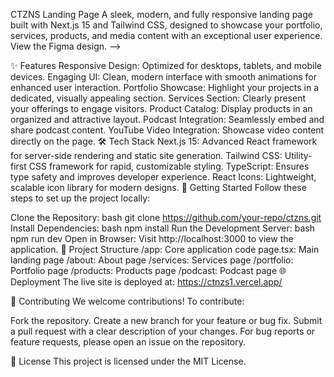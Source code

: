 
CTZNS Landing Page
A sleek, modern, and fully responsive landing page built with Next.js 15 and Tailwind CSS, designed to showcase your portfolio, services, products, and media content with an exceptional user experience. View the Figma design.  --> 

✨ Features
Responsive Design: Optimized for desktops, tablets, and mobile devices.
Engaging UI: Clean, modern interface with smooth animations for enhanced user interaction.
Portfolio Showcase: Highlight your projects in a dedicated, visually appealing section.
Services Section: Clearly present your offerings to engage visitors.
Product Catalog: Display products in an organized and attractive layout.
Podcast Integration: Seamlessly embed and share podcast content.
YouTube Video Integration: Showcase video content directly on the page.
🛠️ Tech Stack
Next.js 15: Advanced React framework for server-side rendering and static site generation.
Tailwind CSS: Utility-first CSS framework for rapid, customizable styling.
TypeScript: Ensures type safety and improves developer experience.
React Icons: Lightweight, scalable icon library for modern designs.
🚀 Getting Started
Follow these steps to set up the project locally:

Clone the Repository:
bash
git clone https://github.com/your-repo/ctzns.git
Install Dependencies:
bash
npm install
Run the Development Server:
bash
npm run dev
Open in Browser: Visit http://localhost:3000 to view the application.
📂 Project Structure
/app: Core application code
page.tsx: Main landing page
/about: About page
/services: Services page
/portfolio: Portfolio page
/products: Products page
/podcast: Podcast page
🌐 Deployment
The live site is deployed at: https://ctnzs1.vercel.app/

🤝 Contributing
We welcome contributions! To contribute:

Fork the repository.
Create a new branch for your feature or bug fix.
Submit a pull request with a clear description of your changes.
For bug reports or feature requests, please open an issue on the repository.

📜 License
This project is licensed under the MIT License.
